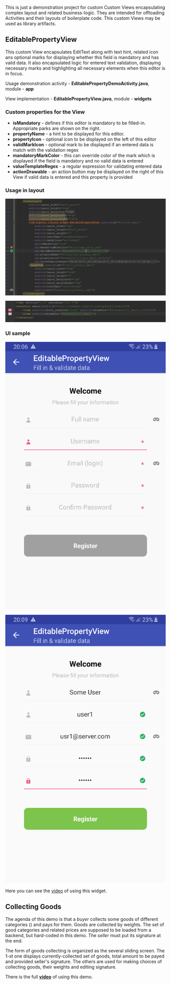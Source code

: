 This is just a demonstration project for custom Custom Views encapsulating complex layout and related
business-logic. They are intended for offloading Activities and their layouts of boilerplate code.
This custom Views may be used as library artifacts.

EditablePropertyView
-------------

This custom View encapsulates EditText along with text hint, related icon ans optional marks for displaying whether this field is mandatory and has valid data.
It also encapsulated logic for entered text validation, displaying necessary marks and highlighting
all necessary elements when this editor is in focus.


Usage demonstration activity - **EditablePropertyDemoActivity.java**, module - **app**

View implementation - **EditablePropertyView.java**, module - **widgets**

### Custom properties for the View ###
- **isMandatory** - defines if this editor is mandatory to be filled-in. Appropriate parks are shown
on the right.
- **propertyName** - a hint to be displayed for this editor.
- **propertyIcon** - optional icon to be displayed on the left of this editor
- **validMarkIcon** - optional mark to be displayed if an entered data is match with the validation regex
- **mandatoryMarkColor** - this can override color of the mark which is displayed if the field is mandatory and no valid data is entered
- **valueTemplateRegex** - a regular expression for validating entered data
- **actionDrawable** - an action button may be displayed on the right of this View if valid data is entered and this property is provided

### Usage in layout ###

![Layout demo](/docs/EditablePropertyView-layout-usage.png "Layout demo")

![Left icon XML selector demo](/docs/ic_login_email_selector.png "Left icon XML selector demo")


### UI sample ###

![Empty editors](/docs/EditablePropertyView-1.png "Empty editors")

![Filled editors](/docs/EditablePropertyView-2.png "Filled editors")

Here you can see the [video][1] of using this widget.


Collecting Goods
-------------

The agenda of this demo is that a *buyer* collects some goods of different categories () and pays for them.
Goods are collected by weights. The set of good categories and related prices are supposed to be loaded
from a backend, but hard-coded in this demo. The *seller* must put its signature at the end.

The form of goods collecting is organized as the several sliding screen. The 1-st one displays currently-collected
set of goods, total amount to be payed and provided seller's signature. The others are used for making choices of
collecting goods, their weights and editing signature.

There is the full [**video**][2] of using this demo.





[1]: /docs/editable-property-view.mp4
[2]: /docs/collecting-goods.mp4

